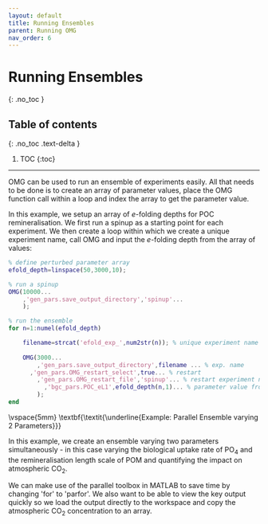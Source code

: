 ```yaml
---
layout: default
title: Running Ensembles
parent: Running OMG
nav_order: 6
---
```


# Running Ensembles 
{: .no_toc }

## Table of contents
{: .no_toc .text-delta }

1. TOC
{:toc}

---

OMG can be used to run an ensemble of experiments easily. All that needs to be done is to create an array of parameter values, place the OMG function call within a loop and index the array to get the parameter value. 

In this example, we setup an array of _e_-folding depths for POC remineralisation. We first run a spinup as a starting point for each experiment. We then create a loop within which we create a unique experiment name, call OMG and input the _e_-folding depth from the array of values:

```matlab
% define perturbed parameter array
efold_depth=linspace(50,3000,10);

% run a spinup
OMG(10000...
	,'gen_pars.save_output_directory','spinup'...
	);

% run the ensemble
for n=1:numel(efold_depth)

	filename=strcat('efold_exp_',num2str(n)); % unique experiment name
	
	OMG(3000...
    	,'gen_pars.save_output_directory',filename ... % exp. name
      ,'gen_pars.OMG_restart_select',true... % restart
	    ,'gen_pars.OMG_restart_file','spinup'... % restart experiment name
		  ,'bgc_pars.POC_eL1',efold_depth(n,1)... % parameter value from array
		);
end	
```

\vspace{5mm}
\textbf{\textit{\underline{Example: Parallel Ensemble varying 2 Parameters}}}

In this example, we create an ensemble varying two parameters simultaneously - in this case varying the biological uptake rate of PO$_{4}$ and the remineralisation length scale of POM and quantifying the impact on atmospheric CO$_2$.

 We can make use of the parallel toolbox in MATLAB to save time by changing 'for' to 'parfor'. We also want to be able to view the key output quickly so we load the output directly to the workspace and copy the atmospheric CO$_2$ concentration to an array. 
